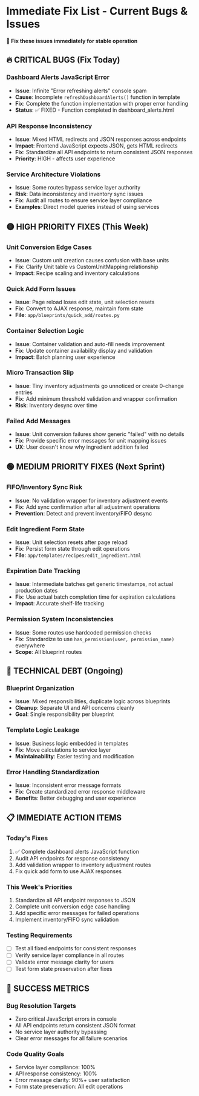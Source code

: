 
# Immediate Fix List - Current Bugs & Issues

**🚨 Fix these issues immediately for stable operation**

## 🔥 **CRITICAL BUGS** (Fix Today)

### **Dashboard Alerts JavaScript Error**
- **Issue**: Infinite "Error refreshing alerts" console spam
- **Cause**: Incomplete `refreshDashboardAlerts()` function in template
- **Fix**: Complete the function implementation with proper error handling
- **Status**: ✅ FIXED - Function completed in dashboard_alerts.html

### **API Response Inconsistency**
- **Issue**: Mixed HTML redirects and JSON responses across endpoints
- **Impact**: Frontend JavaScript expects JSON, gets HTML redirects
- **Fix**: Standardize all API endpoints to return consistent JSON responses
- **Priority**: HIGH - affects user experience

### **Service Architecture Violations**
- **Issue**: Some routes bypass service layer authority
- **Risk**: Data inconsistency and inventory sync issues
- **Fix**: Audit all routes to ensure service layer compliance
- **Examples**: Direct model queries instead of using services

## 🟡 **HIGH PRIORITY FIXES** (This Week)

### **Unit Conversion Edge Cases**
- **Issue**: Custom unit creation causes confusion with base units
- **Fix**: Clarify Unit table vs CustomUnitMapping relationship
- **Impact**: Recipe scaling and inventory calculations

### **Quick Add Form Issues**
- **Issue**: Page reload loses edit state, unit selection resets
- **Fix**: Convert to AJAX response, maintain form state
- **File**: `app/blueprints/quick_add/routes.py`

### **Container Selection Logic**
- **Issue**: Container validation and auto-fill needs improvement
- **Fix**: Update container availability display and validation
- **Impact**: Batch planning user experience

### **Micro Transaction Slip**
- **Issue**: Tiny inventory adjustments go unnoticed or create 0-change entries
- **Fix**: Add minimum threshold validation and wrapper confirmation
- **Risk**: Inventory desync over time

### **Failed Add Messages**
- **Issue**: Unit conversion failures show generic "failed" with no details
- **Fix**: Provide specific error messages for unit mapping issues
- **UX**: User doesn't know why ingredient addition failed

## 🟢 **MEDIUM PRIORITY FIXES** (Next Sprint)

### **FIFO/Inventory Sync Risk**
- **Issue**: No validation wrapper for inventory adjustment events
- **Fix**: Add sync confirmation after all adjustment operations
- **Prevention**: Detect and prevent inventory/FIFO desync

### **Edit Ingredient Form State**
- **Issue**: Unit selection resets after page reload
- **Fix**: Persist form state through edit operations
- **File**: `app/templates/recipes/edit_ingredient.html`

### **Expiration Date Tracking**
- **Issue**: Intermediate batches get generic timestamps, not actual production dates
- **Fix**: Use actual batch completion time for expiration calculations
- **Impact**: Accurate shelf-life tracking

### **Permission System Inconsistencies**
- **Issue**: Some routes use hardcoded permission checks
- **Fix**: Standardize to use `has_permission(user, permission_name)` everywhere
- **Scope**: All blueprint routes

## 🔧 **TECHNICAL DEBT** (Ongoing)

### **Blueprint Organization**
- **Issue**: Mixed responsibilities, duplicate logic across blueprints
- **Cleanup**: Separate UI and API concerns cleanly
- **Goal**: Single responsibility per blueprint

### **Template Logic Leakage**
- **Issue**: Business logic embedded in templates
- **Fix**: Move calculations to service layer
- **Maintainability**: Easier testing and modification

### **Error Handling Standardization**
- **Issue**: Inconsistent error message formats
- **Fix**: Create standardized error response middleware
- **Benefits**: Better debugging and user experience

## 📋 **IMMEDIATE ACTION ITEMS**

### **Today's Fixes**
1. ✅ Complete dashboard alerts JavaScript function
2. Audit API endpoints for response consistency
3. Add validation wrapper to inventory adjustment routes
4. Fix quick add form to use AJAX responses

### **This Week's Priorities**
1. Standardize all API endpoint responses to JSON
2. Complete unit conversion edge case handling
3. Add specific error messages for failed operations
4. Implement inventory/FIFO sync validation

### **Testing Requirements**
- [ ] Test all fixed endpoints for consistent responses
- [ ] Verify service layer compliance in all routes
- [ ] Validate error message clarity for users
- [ ] Test form state preservation after fixes

## 🎯 **SUCCESS METRICS**

### **Bug Resolution Targets**
- Zero critical JavaScript errors in console
- All API endpoints return consistent JSON format
- No service layer authority bypassing
- Clear error messages for all failure scenarios

### **Code Quality Goals**
- Service layer compliance: 100%
- API response consistency: 100%
- Error message clarity: 90%+ user satisfaction
- Form state preservation: All edit operations
